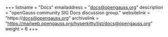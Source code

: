 +++
listname = "Docs"
emailaddress = "docs@opengauss.org"
description = "openGauss community SIG Docs discussion group."
websitelink = "https://docs@opengauss.org"
archivelink = "https://mailweb.opengauss.org/hyperkitty/list/docs@opengauss.org"
weight =  6
+++